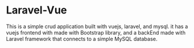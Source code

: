 # Laravel-Vue
This is a simple crud application built with vuejs, laravel, and mysql.
it has a vuejs frontend with made with Bootstrap library, and a backEnd made with Laravel framework that connects to a simple MySQL database.
